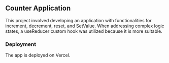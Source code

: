 

## Counter Application

This project involved developing an application with functionalities for increment, decrement, reset, and SetValue. When addressing complex logic states, a useReducer custom hook was utilized because it is more suitable.

### Deployment
The app is deployed on Vercel.
